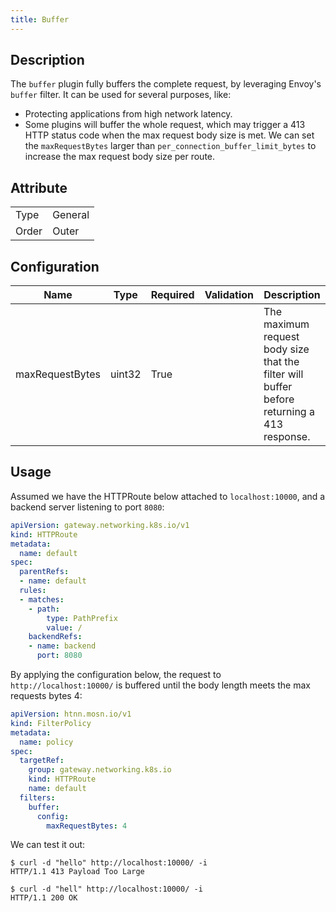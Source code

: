 ```yaml
---
title: Buffer
---
```


## Description

The `buffer` plugin fully buffers the complete request, by leveraging Envoy's `buffer` filter. It can be used for several purposes, like:

* Protecting applications from high network latency.
* Some plugins will buffer the whole request, which may trigger a 413 HTTP status code when the max request body size is met. We can set the `maxRequestBytes` larger than `per_connection_buffer_limit_bytes` to increase the max request body size per route.

## Attribute

|       |         |
|-------|---------|
| Type  | General |
| Order | Outer   |

## Configuration

| Name            | Type   | Required | Validation | Description                                                                                |
|-----------------|--------|----------|------------|--------------------------------------------------------------------------------------------|
| maxRequestBytes | uint32 | True     |            | The maximum request body size that the filter will buffer before returning a 413 response. |

## Usage

Assumed we have the HTTPRoute below attached to `localhost:10000`, and a backend server listening to port `8080`:

```yaml
apiVersion: gateway.networking.k8s.io/v1
kind: HTTPRoute
metadata:
  name: default
spec:
  parentRefs:
  - name: default
  rules:
  - matches:
    - path:
        type: PathPrefix
        value: /
    backendRefs:
    - name: backend
      port: 8080
```

By applying the configuration below, the request to `http://localhost:10000/` is buffered until the body length meets the max requests bytes 4:

```yaml
apiVersion: htnn.mosn.io/v1
kind: FilterPolicy
metadata:
  name: policy
spec:
  targetRef:
    group: gateway.networking.k8s.io
    kind: HTTPRoute
    name: default
  filters:
    buffer:
      config:
        maxRequestBytes: 4
```

We can test it out:

```
$ curl -d "hello" http://localhost:10000/ -i
HTTP/1.1 413 Payload Too Large
```

```
$ curl -d "hell" http://localhost:10000/ -i
HTTP/1.1 200 OK
```

